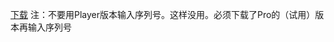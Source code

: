 [下载](https://www.vmware.com/products/workstation-pro/workstation-pro-evaluation.html)
注：不要用Player版本输入序列号。这样没用。必须下载了Pro的（试用）版本再输入序列号